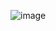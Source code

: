 ![image](https://github.com/AbdelTheGoat/Widget/assets/155133525/e2b97a57-554e-44d7-9504-ef9253eb87f6)
